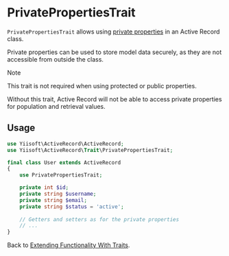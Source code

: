 # PrivatePropertiesTrait

`PrivatePropertiesTrait` allows using [private properties](../create-model.md#private-properties) in an Active Record class.

Private properties can be used to store model data securely, as they are not accessible from outside the class.

> [!NOTE]
> This trait is not required when using protected or public properties.

Without this trait, Active Record will not be able to access private properties for population and retrieval values.

## Usage

```php
use Yiisoft\ActiveRecord\ActiveRecord;
use Yiisoft\ActiveRecord\Trait\PrivatePropertiesTrait;

final class User extends ActiveRecord
{
    use PrivatePropertiesTrait;

    private int $id;
    private string $username;
    private string $email;
    private string $status = 'active';
    
    // Getters and setters as for the private properties
    // ...
}
```

Back to [Extending Functionality With Traits](traits.md).
